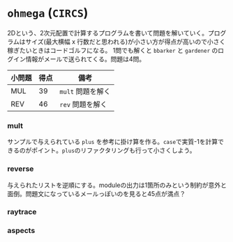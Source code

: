 `ohmega` (`CIRCS`)
==================

2Dという、2次元配置で計算するプログラムを書いて問題を解いていく。プログラムはサイズ(最大横幅 x 行数だと思われる)が小さい方が得点が高いので小さく稼ぎたいときはコードゴルフになる。
1問でも解くと `bbarker` と `gardener` のログイン情報がメールで送られてくる。問題は4問。

| 小問題 | 得点 | 備考 |
| --- | -- | --- |
| MUL | 39 | `mult` 問題を解く |
| REV | 46 | `rev` 問題を解く |

### mult
サンプルで与えられている `plus` を参考に掛け算を作る。`case`で実質-1を計算できるのがポイント。`plus`のリファクタリングも行って小さくしよう。

### reverse
与えられたリストを逆順にする。moduleの出力は1箇所のみという制約が意外と面倒。問題文になっているメールっぽいのを見ると45点が満点？

### raytrace
### aspects
